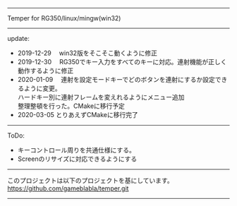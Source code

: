 ***
Temper for RG350/linux/mingw(win32)
***
update:
- 2019-12-29
　win32版をそこそこ動くように修正
- 2019-12-30
　RG350でキー入力をすべてのキーに対応。連射機能が正しく動作するように修正
- 2020-01-09
　連射を設定モードキーでどのボタンを連射にするか設定できるように変更。  
ハードキー別に連射フレームを変えれるようにメニュー追加  
整理整頓を行った。CMakeに移行予定  
- 2020-03-05
  とりあえずCMakeに移行完了  

***
ToDo:
- キーコントロール周りを共通仕様にする。
- Screenのリサイズに対応できるようにする

***
このプロジェクトは以下のプロジェクトを基にしています。  
https://github.com/gameblabla/temper.git

***
